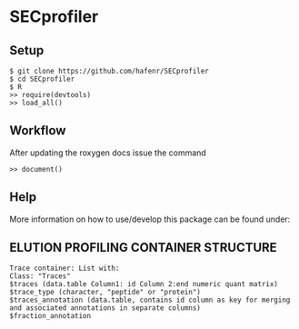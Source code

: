 # SECprofiler

## Setup
    $ git clone https://github.com/hafenr/SECprofiler
    $ cd SECprofiler
    $ R
    >> require(devtools)
    >> load_all()
    
## Workflow

After updating the roxygen docs issue the command

    >> document()

## Help

More information on how to use/develop this package can be found under:  [](http://r-pkgs.had.co.nz/intro.html)

## ELUTION PROFILING CONTAINER STRUCTURE
    Trace container: List with:
    Class: "Traces"
    $traces (data.table Column1: id Column 2:end numeric quant matrix)
    $trace_type (character, "peptide" or "protein")
    $traces_annotation (data.table, contains id column as key for merging and associated annotations in separate columns)
    $fraction_annotation
    

